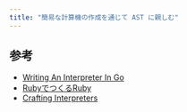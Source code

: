 ```yaml
---
title: "簡易な計算機の作成を通じて AST に親しむ"
---
```


## 参考

- [Writing An Interpreter In Go](https://interpreterbook.com/)
- [RubyでつくるRuby](https://www.lambdanote.com/collections/ruby-ruby)
- [Crafting Interpreters](https://craftinginterpreters.com/)
